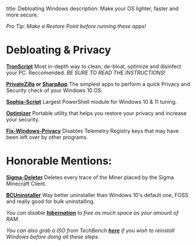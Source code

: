 title: Debloating Windows
description: Make your OS lighter, faster and more secure.

*Pro Tip: Make a Restore Point before running these apps!*
# Debloating & Privacy
**[TronScript](https://bmrf.org/repos/tron/)**
Most in-depth way to clean, de-bloat, optimize and disinfect your PC. Reccomended.
*BE SURE TO READ THE INSTRUCTIONS!*

**[PrivateZilla](https://github.com/builtbybel/privatezilla) or [SharpApp](https://github.com/builtbybel/sharpapp)**
The simplest apps to perform a quick Privacy and Security check of your Windows 10 OS.

**[Sophia-Script](https://github.com/farag2/Sophia-Script-for-Windows)**
Largest PowerShell module for Windows 10 & 11 tuning.

**[Optimizer](https://github.com/hellzerg/optimizer/releases)**
Portable utility that helps you restore your privacy and increase your security.

**[Fix-Windows-Privacy](https://modzero.github.io/fix-windows-privacy/)**
Disables Telemetry Registry keys that may have been left over by other programs.
 
 
# Honorable Mentions: 
[**Sigma-Deleter**](https://github.com/XatzClient/Sigma-Deleter)
Deletes every trace of the Miner placed by the Sigma Minecraft Client.

**[BCUninstaller](https://www.bcuninstaller.com/)**
Way better uninstaller than Windows 10's default one, FOSS and really good for bulk uninstalling.

*You can disable [**hibernation**](https://docs.microsoft.com/en-us/troubleshoot/windows-client/deployment/disable-and-re-enable-hibernation) to free as much space as your amount of RAM.*

*You can also grab a ISO from TechBench **[here](https://tb.rg-adguard.net/public.php)** if you wish to reinstall Windows before doing all these steps.*
